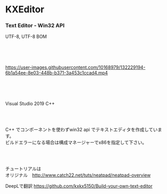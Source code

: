 # KXEditor
 ### Text Editor - Win32 API

UTF-8, UTF-8 BOM

<br><br><br>

https://user-images.githubusercontent.com/10168979/132229194-6b1a54ee-8e03-448b-b371-3a453c1ccad4.mp4

 <br><br><br>
 
 Visual Studio 2019 C++  
 
<br><br>
 
 C++ でコンポーネントを使わずwin32 api でテキストエディタを作成しています。  
 ビルドエラーになる場合は構成マネージャーでx86を指定して下さい。
 
 <br><br>

 チュートリアルは  
 オリジナル　http://www.catch22.net/tuts/neatpad/neatpad-overview  
 
 DeepLで翻訳 https://github.com/kxkx5150/Build-your-own-text-editor
